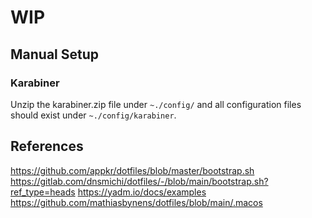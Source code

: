 # WIP

## Manual Setup
### Karabiner
Unzip the karabiner.zip file under `~./config/` and all configuration files should exist under `~./config/karabiner`.

## References 
https://github.com/appkr/dotfiles/blob/master/bootstrap.sh
https://gitlab.com/dnsmichi/dotfiles/-/blob/main/bootstrap.sh?ref_type=heads
https://yadm.io/docs/examples
https://github.com/mathiasbynens/dotfiles/blob/main/.macos